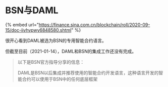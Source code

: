 # BSN与DAML

{% embed url="https://finance.sina.com.cn/blockchain/roll/2020-09-15/doc-iivhvpwy6848580.shtml" %}

很开心看到DAML被选为BSN的专用智能合约语言。

但截至目前（2021-01-14），DAML和BSN的集成工作还没有完成。

> 以下是BSN官方指导分享的信息：
>
> DAML是BSN以后集成并推荐使用的智能合约开发语言，这种语言开发的智能合约可以使用于BSN中的任何底层框架

